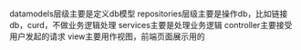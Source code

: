 ##
datamodels层级主要是定义db模型
repositories层级主要是操作db，比如链接db，curd，不做业务逻辑处理
services主要是处理业务逻辑
controller主要接受用户发起的请求
view主要用作视图，前端页面展示用的